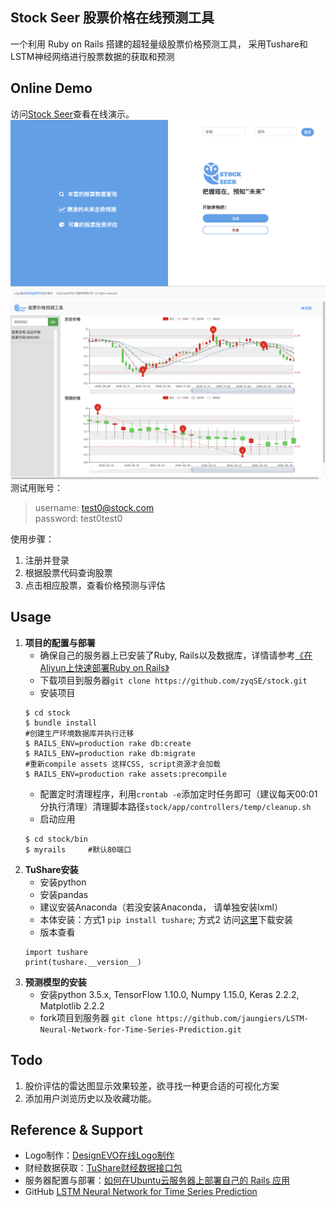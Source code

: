 ## Stock Seer 股票价格在线预测工具  
一个利用 Ruby on Rails 搭建的超轻量级股票价格预测工具， 采用Tushare和LSTM神经网络进行股票数据的获取和预测
## Online Demo
访问[Stock Seer](http://47.92.125.215/)查看在线演示。  
![网站首页](https://github.com/9kalikali/Algorithm_Course/blob/master/Others/demo1.png)
![股价预测与评估页面](https://github.com/9kalikali/Algorithm_Course/blob/master/Others/demo2.png)
测试用账号：
>username: test0@stock.com  
>password: test0test0

使用步骤：
1. 注册并登录
2. 根据股票代码查询股票
3. 点击相应股票，查看价格预测与评估  
## Usage
1. **项目的配置与部署**
   + 确保自己的服务器上已安装了Ruby, Rails以及数据库，详情请参考[《在Aliyun上快速部署Ruby on Rails》](https://ruby-china.org/topics/17553)
   + 下载项目到服务器`git clone https://github.com/zyqSE/stock.git`
   + 安装项目  
   ```
   $ cd stock
   $ bundle install
   #创建生产环境数据库并执行迁移
   $ RAILS_ENV=production rake db:create  
   $ RAILS_ENV=production rake db:migrate
   #重新compile assets 这样CSS, script资源才会加载
   $ RAILS_ENV=production rake assets:precompile
   ```
   + 配置定时清理程序，利用`crontab -e`添加定时任务即可（建议每天00:01分执行清理）清理脚本路径`stock/app/controllers/temp/cleanup.sh`
   + 启动应用  
   ```
   $ cd stock/bin
   $ myrails     #默认80端口
   ```
2. **TuShare安装**
   + 安装python
   + 安装pandas
   + 建议安装Anaconda（若没安装Anaconda， 请单独安装lxml）
   + 本体安装：方式1 `pip install tushare`; 方式2 访问[这里](https://pypi.python.org/pypi/Tushare/)下载安装
   + 版本查看
    ```
    import tushare
    print(tushare.__version__)
    ```
3. **预测模型的安装**
   + 安装python 3.5.x, TensorFlow 1.10.0, Numpy 1.15.0, Keras 2.2.2, Matplotlib 2.2.2
   + fork项目到服务器 `git clone https://github.com/jaungiers/LSTM-Neural-Network-for-Time-Series-Prediction.git`
## Todo
1. 股价评估的雷达图显示效果较差，欲寻找一种更合适的可视化方案
2. 添加用户浏览历史以及收藏功能。
## Reference & Support
+ Logo制作：[DesignEVO在线Logo制作](https://www.designevo.com/cn/)
+ 财经数据获取：[TuShare财经数据接口包](http://tushare.org/)
+ 服务器配置与部署：[如何在Ubuntu云服务器上部署自己的 Rails 应用](https://ruby-china.org/topics/32851)
+ GitHub [LSTM Neural Network for Time Series Prediction](https://github.com/jaungiers/LSTM-Neural-Network-for-Time-Series-Prediction)
